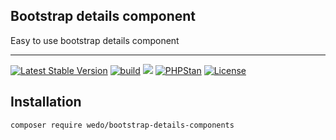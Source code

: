 ## Bootstrap details component
Easy to use bootstrap details component

-----
[![Latest Stable Version](https://poser.pugx.org/wedo/bootstrap-details-components/v/stable)](https://packagist.org/packages/wedo/bootstrap-details-components)
[![build](https://github.com/WEDOehf/bootstrap-details-components/actions/workflows/main.yml/badge.svg)](https://github.com/WEDOehf/bootstrap-details-components/actions/workflows/main.yml)
<a href="https://coveralls.io/r/WEDOehf/bootstrap-details-components"><img src="https://badgen.net/coveralls/c/github/WEDOehf/bootstrap-details-components?cache=300"></a>
[![PHPStan](https://img.shields.io/badge/PHPStan-enabled-brightgreen.svg?style=flat)](https://github.com/phpstan/phpstan)
[![License](https://poser.pugx.org/wedo/bootstrap-details-components/license)](https://packagist.org/packages/wedo/bootstrap-details-components)

## Installation


    composer require wedo/bootstrap-details-components
